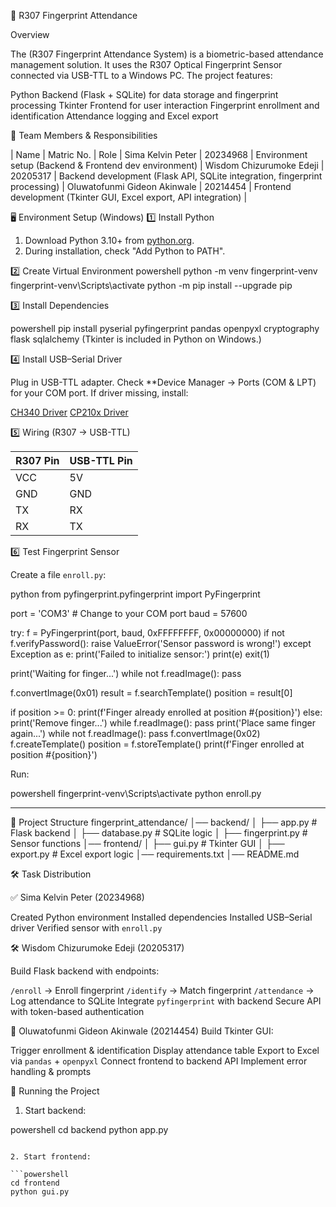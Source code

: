 📄 R307 Fingerprint Attendance 

Overview

The (R307 Fingerprint Attendance System) is a biometric-based attendance management solution.
It uses the R307 Optical Fingerprint Sensor connected via USB-TTL to a Windows PC.
The project features:

Python Backend (Flask + SQLite) for data storage and fingerprint processing
Tkinter Frontend for user interaction
Fingerprint enrollment and identification
Attendance logging and Excel export


 👥 Team Members & Responsibilities

| Name                             | Matric No. | Role                                                                        |
Sima Kelvin Peter            | 20234968   | Environment setup (Backend & Frontend dev environment)                      |
Wisdom Chizurumoke Edeji     | 20205317   | Backend development (Flask API, SQLite integration, fingerprint processing) |
Oluwatofunmi Gideon Akinwale | 20214454   | Frontend development (Tkinter GUI, Excel export, API integration)           |

🖥️ Environment Setup (Windows)
1️⃣ Install Python

1. Download Python 3.10+ from [python.org](https://www.python.org/downloads/windows/).
2. During installation, check "Add Python to PATH".


2️⃣ Create Virtual Environment
powershell
python -m venv fingerprint-venv
fingerprint-venv\Scripts\activate
python -m pip install --upgrade pip

 3️⃣ Install Dependencies

powershell
pip install pyserial pyfingerprint pandas openpyxl cryptography flask sqlalchemy
(Tkinter is included in Python on Windows.)

4️⃣ Install USB–Serial Driver

Plug in USB-TTL adapter.
Check **Device Manager → Ports (COM & LPT) for your COM port.
If driver missing, install:

  [CH340 Driver](https://sparks.gogo.co.nz/ch340.html)
  [CP210x Driver](https://www.silabs.com/developers/usb-to-uart-bridge-vcp-drivers)


5️⃣ Wiring (R307 → USB-TTL)

| R307 Pin | USB-TTL Pin |
| -------- | ----------- |
| VCC  | 5V          |
| GND  | GND         |
| TX   | RX          |
| RX   | TX          |



6️⃣ Test Fingerprint Sensor

Create a file `enroll.py`:

python
from pyfingerprint.pyfingerprint import PyFingerprint

port = 'COM3'  # Change to your COM port
baud = 57600

try:
    f = PyFingerprint(port, baud, 0xFFFFFFFF, 0x00000000)
    if not f.verifyPassword():
        raise ValueError('Sensor password is wrong!')
except Exception as e:
    print('Failed to initialize sensor:')
    print(e)
    exit(1)

print('Waiting for finger...')
while not f.readImage():
    pass

f.convertImage(0x01)
result = f.searchTemplate()
position = result[0]

if position >= 0:
    print(f'Finger already enrolled at position #{position}')
else:
    print('Remove finger...')
    while f.readImage():
        pass
    print('Place same finger again...')
    while not f.readImage():
        pass
    f.convertImage(0x02)
    f.createTemplate()
    position = f.storeTemplate()
    print(f'Finger enrolled at position #{position}')


Run:

powershell
fingerprint-venv\Scripts\activate
python enroll.py


---

📂 Project Structure
fingerprint_attendance/
│── backend/
│   ├── app.py          # Flask backend
│   ├── database.py     # SQLite logic
│   ├── fingerprint.py  # Sensor functions
│── frontend/
│   ├── gui.py          # Tkinter GUI
│   ├── export.py       # Excel export logic
│── requirements.txt
│── README.md

🛠 Task Distribution

✅ Sima Kelvin Peter (20234968)

Created Python environment
Installed dependencies
Installed USB–Serial driver
Verified sensor with `enroll.py`

🛠 Wisdom Chizurumoke Edeji (20205317)

Build Flask backend with endpoints:

  `/enroll` → Enroll fingerprint
  `/identify` → Match fingerprint
  `/attendance` → Log attendance to SQLite
   Integrate `pyfingerprint` with backend
   Secure API with token-based authentication

🎨 Oluwatofunmi Gideon Akinwale (20214454)
Build Tkinter GUI:

  Trigger enrollment & identification
  Display attendance table
  Export to Excel via `pandas` + `openpyxl`
  Connect frontend to backend API
  Implement error handling & prompts



🚀 Running the Project

1. Start backend:

powershell
cd backend
python app.py
```

2. Start frontend:

```powershell
cd frontend
python gui.py
```




